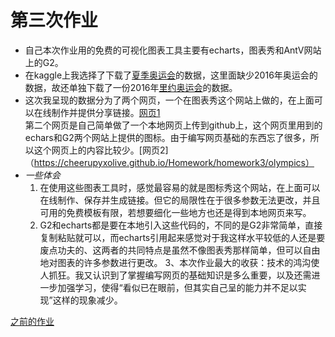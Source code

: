 # 第三次作业
- 自己本次作业用的免费的可视化图表工具主要有echarts，图表秀和AntV网站上的G2。
- 在kaggle上我选择了下载了[夏季奥运会](https://www.kaggle.com/the-guardian/olympic-games)的数据，这里面缺少2016年奥运会的数据，故还单独下载了一份2016年[里约奥运会](https://www.kaggle.com/rio2016/olympic-games)的数据。
- 这次我呈现的数据分为了两个网页，一个在图表秀这个网站上做的，在上面可以在线制作并提供分享链接。[网页1](https://www.tubiaoxiu.com/p/s/3a5ee912e6452766.html)  
第二个网页是自己简单做了一个本地网页上传到github上，这个网页里用到的echars和G2两个网站上提供的图标。由于编写网页基础的东西忘了很多，所以这个网页上的内容比较少。[网页2]（https://cheerupyxolive.github.io/Homework/homework3/olympics）
- *一些体会* 
  1. 在使用这些图表工具时，感觉最容易的就是图标秀这个网站，在上面可以在线制作、保存并生成链接。但它的局限性在于很多参数无法更改，并且可用的免费模板有限，若想要细化一些地方也还是得到本地网页来写。
  2. G2和echarts都是要在本地引入这些代码的，不同的是G2非常简单，直接复制粘贴就可以，而echarts引用起来感觉对于我这样水平较低的人还是要废点功夫的、这两者的共同特点是虽然不像图表秀那样简单，但可以自由地对图表的许多参数进行更改。
  3、本次作业最大的收获：技术的鸿沟使人抓狂。我又认识到了掌握编写网页的基础知识是多么重要，以及还需进一步加强学习，使得“看似已在眼前，但其实自己呈的能力并不足以实现”这样的现象减少。

[之前的作业](https://github.com/cheerupyxolive/Homework/blob/master/previoushw.md)

